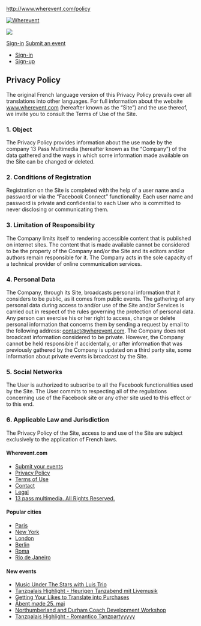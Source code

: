 http://www.wherevent.com/policy

[![Wherevent](/img/wherevent-logo-white.png)](http://www.wherevent.com/)

<img src="/images/ajax-loader.gif" class="ajax-loader" />

<a href="#" id="connect_top" class="facebook_top login-fb-top">Sign-in</a> <a href="#" id="add_top" class="social-share btn-orange login-fb-right">Submit an event</a>

<a href="" class="user_status"><span class="icon icon-lines"></span></a>
-   <a href="#" id="connect_top_mobile" class="login-fb-top btn btn-small btn-blue">Sign-in</a>
-   <a href="#" id="add_top_mobile" class="btn btn-small btn-orange">Sign-up</a>

<a href="http://www.wherevent.com/set_lang?lang=en&amp;redir=http%3A%2F%2Fwww.wherevent.com%2Fpolicy" class="flag flag-en"></a> <a href="http://www.wherevent.com/set_lang?redir=http%3A%2F%2Fwww.wherevent.com%2Fpolicy&amp;lang=fr" class="flag flag-fr"></a>

Privacy Policy
--------------

The original French language version of this Privacy Policy prevails over all translations into other languages. For full information about the website www.wherevent.com (hereafter known as the “Site”) and the use thereof, we invite you to consult the Terms of Use of the Site.
### 1. Object

The Privacy Policy provides information about the use made by the company 13 Pass Multimedia (hereafter known as the “Company”) of the data gathered and the ways in which some information made available on the Site can be changed or deleted.
### 2. Conditions of Registration

Registration on the Site is completed with the help of a user name and a password or via the “Facebook Connect” functionality. Each user name and password is private and confidential to each User who is committed to never disclosing or communicating them.
### 3. Limitation of Responsibility

The Company limits itself to rendering accessible content that is published on internet sites. The content that is made available cannot be considered to be the property of the Company and/or the Site and its editors and/or authors remain responsible for it. The Company acts in the sole capacity of a technical provider of online communication services.
### 4. Personal Data

The Company, through its Site, broadcasts personal information that it considers to be public, as it comes from public events. The gathering of any personal data during access to and/or use of the Site and/or Services is carried out in respect of the rules governing the protection of personal data. Any person can exercise his or her right to access, change or delete personal information that concerns them by sending a request by email to the following address: contact@wherevent.com. The Company does not broadcast information considered to be private. However, the Company cannot be held responsible if accidentally, or after information that was previously gathered by the Company is updated on a third party site, some information about private events is broadcast by the Site.
### 5. Social Networks

The User is authorized to subscribe to all the Facebook functionalities used by the Site. The User commits to respecting all of the regulations concerning use of the Facebook site or any other site used to this effect or to this end.
### 6. Applicable Law and Jurisdiction

The Privacy Policy of the Site, access to and use of the Site are subject exclusively to the application of French laws.

#### **Wherevent.com**

-   [Submit your events](http://www.wherevent.com/account/signup)
-   [Privacy Policy](http://www.wherevent.com/policy)
-   [Terms of Use](http://www.wherevent.com/terms)
-   [Contact](http://www.wherevent.com/contact)
-   [Legal](http://www.wherevent.com/legal)
-   [13 pass multimedia. All Rights Reserved.](http://www.13pass.com)

#### **Popular cities**

-   [Paris](http://www.wherevent.com/search/France/Ile-de-France/Paris)
-   [New York](http://www.wherevent.com/search/United+States/New+York/New+York)
-   [London](http://www.wherevent.com/search/United+Kingdom/England/London)
-   [Berlin](http://www.wherevent.com/search/Germany/Berlin/Berlin)
-   [Roma](http://www.wherevent.com/search/Italy/Lazio/Rome)
-   [Rio de Janeiro](http://www.wherevent.com/search/Brazil/Rio+de+Janeiro/Rio+de+Janeiro)

#### **New events**

-   [Music Under The Stars with Luis Trio](http://www.wherevent.com/detail/The-Hungry-Monkey-Music-Under-The-Stars-with-Luis-Trio)
-   [Tanzpalais Highlight - Heurigen Tanzabend mit Livemusik](http://www.wherevent.com/detail/Tanzpalais-Highlight-Tanzpalais-Highlight-Heurigen-Tanzabend-mit-Livemusik)
-   [Getting Your Likes to Translate into Purchases](http://www.wherevent.com/detail/Eventbrite-Getting-Your-Likes-to-Translate-into-Purchases)
-   [Åbent møde 25. maj](http://www.wherevent.com/detail/SUF-Odense-Abent-mode-25-maj)
-   [Northumberland and Durham Coach Development Workshop](http://www.wherevent.com/detail/Swim-England-North-Northumberland-and-Durham-Coach-Development-Workshop)
-   [Tanzpalais Highlight - Romantico Tanzpartyyyyy](http://www.wherevent.com/detail/Tanzpalais-Highlight-Tanzpalais-Highlight-Romantico-Tanzpartyyyyy)


